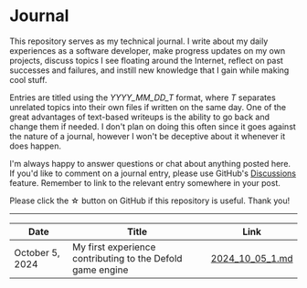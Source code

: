 # Journal

This repository serves as my technical journal. I write about my daily experiences as a software developer, make progress updates on my own projects, discuss topics I see floating around the Internet, reflect on past successes and failures, and instill new knowledge that I gain while making cool stuff.

Entries are titled using the *YYYY_MM_DD_T* format, where *T* separates unrelated topics into their own files if written on the same day. One of the great advantages of text-based writeups is the ability to go back and change them if needed. I don't plan on doing this often since it goes against the nature of a journal, however I won't be deceptive about it whenever it does happen.

I'm always happy to answer questions or chat about anything posted here. If you'd like to comment on a journal entry, please use GitHub's [Discussions](https://github.com/VowSoftware/journal/discussions) feature. Remember to link to the relevant entry somewhere in your post.

Please click the ☆ button on GitHub if this repository is useful. Thank you!

---

| Date | Title | Link |
| ---- | ----- | ---- |
| October 5, 2024 | My first experience contributing to the Defold game engine | [2024_10_05_1.md](entries/2024_10_05_1.md) |